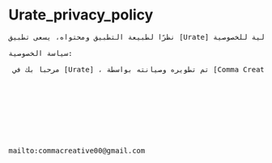 # Urate_privacy_policy
<pre>
نظرًا لطبيعة التطبيق ومحتواه، يسعى تطبيق [Urate] إلى ضمان أقصى درجات الخصوصية والأمان للمستخدمين. وبناءً على ذلك، نحدد السياسة التالية للخصوصية:

سياسة الخصوصية:
  
 مرحبا بك في [Urate] ، تم تطويره وصيانته بواسطة [Comma Creative Solutions ] نحن تحدد سياسة الخصوصية هذه ممارساتنا فيما يتعلق بجمع التقيمات الخاصه بالدكتاره  واستخدامها ومشاركتها عند استخدام تطبيقنا. من خلال الوصول إلى تطبيقنا أو استخدامه ، فإنك توافق على شروط سياسة الخصوصية هذه.









mailto:commacreative00@gmail.com
</pre>
